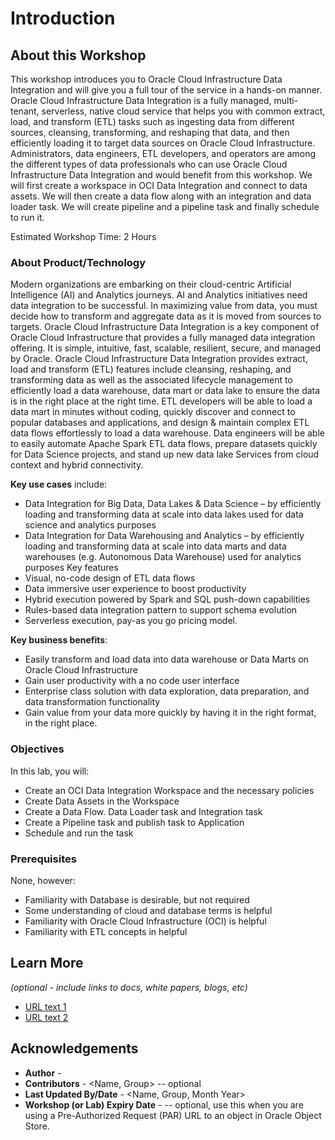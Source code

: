 # Introduction

## About this Workshop

This workshop introduces you to Oracle Cloud Infrastructure Data Integration and will give you a full tour of the service in a hands-on manner.
Oracle Cloud Infrastructure Data Integration is a fully managed, multi-tenant, serverless, native cloud service that helps you with common extract, load, and transform (ETL) tasks such as ingesting data from different sources, cleansing, transforming, and reshaping that data, and then efficiently loading it to target data sources on Oracle Cloud Infrastructure.
Administrators, data engineers, ETL developers, and operators are among the different types of data professionals who can use Oracle Cloud Infrastructure Data Integration and would benefit from this workshop.
We will first create a workspace in OCI Data Integration and connect to data assets. We will then create a data flow along with an integration and data loader task. We will create pipeline and a pipeline task and finally schedule to run it.  

Estimated Workshop Time: 2 Hours

### About Product/Technology
Modern organizations are embarking on their cloud-centric Artificial Intelligence (AI) and Analytics journeys. AI and Analytics initiatives need data integration to be successful. In maximizing value from data, you must decide how to transform and aggregate data as it is moved from sources to targets.
Oracle Cloud Infrastructure Data Integration is a key component of Oracle Cloud Infrastructure that provides a fully managed data integration offering. It is simple, intuitive, fast, scalable, resilient, secure, and managed by Oracle. Oracle Cloud Infrastructure Data Integration provides extract, load and transform (ETL) features include cleansing, reshaping, and transforming data as well as the associated lifecycle management to efficiently load a data warehouse, data mart or data lake to ensure the data is in the right place at the right time.
ETL developers will be able to load a data mart in minutes without coding, quickly discover and connect to popular databases and applications, and design & maintain complex ETL data flows effortlessly to load a data warehouse. Data engineers will be able to easily automate Apache Spark ETL data flows, prepare datasets quickly for Data Science projects, and stand up new data lake Services from cloud context and hybrid connectivity.

**Key use cases** include:
* Data Integration for Big Data, Data Lakes & Data Science – by efficiently loading and transforming data at scale into data lakes used for data science and analytics purposes
* Data Integration for Data Warehousing and Analytics – by efficiently loading and transforming data at scale into data marts and data warehouses (e.g. Autonomous Data Warehouse) used for analytics purposes
Key features
*	Visual, no-code design of ETL data flows
*	Data immersive user experience to boost productivity
*	Hybrid execution powered by Spark and SQL push-down capabilities
*	Rules-based data integration pattern to support schema evolution
*	Serverless execution, pay-as you go pricing model.

**Key business benefits**:
*	Easily transform and load data into data warehouse or Data Marts on Oracle Cloud Infrastructure
*	Gain user productivity with a no code user interface
*	Enterprise class solution with data exploration, data preparation, and data transformation functionality
*	Gain value from your data more quickly by having it in the right format, in the right place.


### Objectives

In this lab, you will:
* Create an OCI Data Integration Workspace and the necessary policies
* Create Data Assets in the Workspace
* Create a Data Flow. Data Loader task and Integration task
* Create a Pipeline task and publish task to Application
* Schedule and run the task


### Prerequisites

None, however:
* Familiarity with Database is desirable, but not required
* Some understanding of cloud and database terms is helpful
* Familiarity with Oracle Cloud Infrastructure (OCI) is helpful
* Familiarity with ETL concepts in helpful

## Learn More

*(optional - include links to docs, white papers, blogs, etc)*

* [URL text 1](http://docs.oracle.com)
* [URL text 2](http://docs.oracle.com)

## Acknowledgements
* **Author** - 
* **Contributors** -  <Name, Group> -- optional
* **Last Updated By/Date** - <Name, Group, Month Year>
* **Workshop (or Lab) Expiry Date** - <Month Year> -- optional, use this when you are using a Pre-Authorized Request (PAR) URL to an object in Oracle Object Store.
